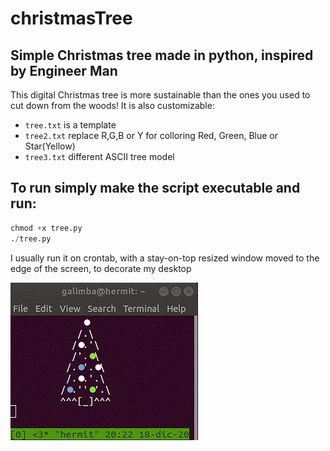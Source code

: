# christmasTree

## Simple Christmas tree made in python, inspired by Engineer Man
This digital Christmas tree is more sustainable than the ones you used to cut down from the woods!
It is also customizable:
* `tree.txt` is a template
* `tree2.txt` replace R,G,B or Y for colloring Red, Green, Blue or Star(Yellow)
* `tree3.txt` different ASCII tree model

## To run simply make the script executable and run:
```python
chmod +x tree.py
./tree.py
```
I usually run it on crontab, with a stay-on-top resized window moved to the edge of the screen, to decorate my desktop


![](tree-2020.gif)
